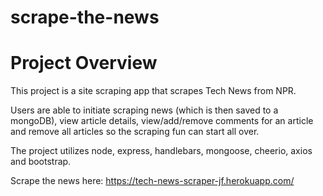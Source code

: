 # scrape-the-news

# Project Overview
This project is a site scraping app that scrapes Tech News from NPR. 

Users are able to initiate scraping news (which is then saved to a mongoDB), view article details, view/add/remove comments for an article and remove all articles so the scraping fun can start all over. 

The project utilizes node, express, handlebars, mongoose, cheerio, axios and bootstrap.

Scrape the news here: https://tech-news-scraper-jf.herokuapp.com/
